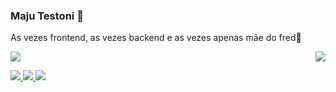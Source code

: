 ### Maju Testoni 👾

<p>As vezes frontend, as vezes backend e as vezes apenas mãe do fred🐶</p>

<div style="display: flex; justify-content: space-between;">
  <div >
    <img src="https://github-readme-stats-git-masterrstaa-rickstaa.vercel.app/api/top-langs/?username=majutestoni&theme=tokyonight" />
  </div>
  <div >
    <img src="https://github-readme-stats.vercel.app/api?username=majutestoni&show_icons=true&theme=tokyonight" />
  </div>
</div>

<p >
  <a href = "mailto:majuliatestoni@gmail.com" alt="Gmail">
    <img src="https://img.shields.io/badge/-Gmail-FF0000?style=flat-square&labelColor=FF0000&logo=gmail&logoColor=white&link=majuliatestoni@gmail.com" />
  </a>

  <a href="https://www.linkedin.com/in/majutestoni/" target="_blank" alt="LinkedIn">
    <img src="https://img.shields.io/badge/-Linkedin-0e76a8?style=flat-square&logo=Linkedin&logoColor=white&link=LINK-DO-SEU-LINKEDIN" />
  </a>

  <a href="https://www.instagram.com/majutestoni/" alt="Instagram" target="_blank">
    <img src="https://img.shields.io/badge/-Instagram-DF0174?style=flat-square&labelColor=DF0174&logo=instagram&logoColor=white&link=https://www.instagram.com/majutestoni/" />
  </a>
</p>
